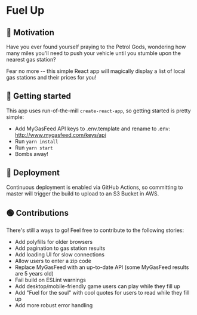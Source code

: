 # Fuel Up
## 👋 Motivation
Have you ever found yourself praying to the Petrol Gods, wondering how many miles you'll need to push your vehicle until you stumble upon the nearest gas station?

Fear no more -- this simple React app will magically display a list of local gas stations and their prices for you!

## 📐 Getting started
This app uses run-of-the-mill `create-react-app`, so getting started is pretty simple:
- Add MyGasFeed API keys to .env.template and rename to .env: http://www.mygasfeed.com/keys/api
- Run `yarn install`
- Run `yarn start`
- Bombs away!

## 🚀 Deployment
Continuous deployment is enabled via GitHub Actions, so committing to master will trigger the build to upload to an S3 Bucket in AWS.

## 🟢 Contributions
There's still a ways to go! Feel free to contribute to the following stories:
- Add polyfills for older browsers
- Add pagination to gas station results
- Add loading UI for slow connections
- Allow users to enter a zip code
- Replace MyGasFeed with an up-to-date API (some MyGasFeed results are 5 years old)
- Fail build on ESLint warnings
- Add desktop/mobile-friendly game users can play while they fill up
- Add "Fuel for the soul" with cool quotes for users to read while they fill up
- Add more robust error handling